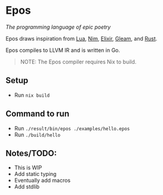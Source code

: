 # Epos
_The programming language of epic poetry_

Epos draws inspiration from [Lua](https://www.lua.org/), [Nim](https://nim-lang.org/), [Elixir](https://elixir-lang.org/), [Gleam](https://gleam.run/), and [Rust](https://www.rust-lang.org/).

Epos compiles to LLVM IR and is written in Go.

> NOTE: The Epos compiler requires Nix to build.

## Setup
- Run `nix build`

## Command to run
- Run `./result/bin/epos ./examples/hello.epos`
- Run `./build/hello`

## Notes/TODO:
- This is WIP
- Add static typing
- Eventually add macros
- Add stdlib
